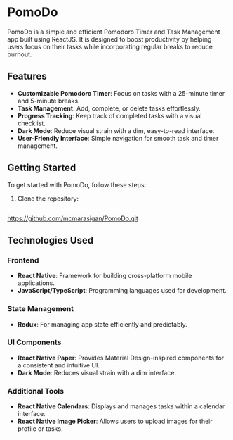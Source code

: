 # PomoDo

PomoDo is a simple and efficient Pomodoro Timer and Task Management app built using ReactJS. It is designed to boost productivity by helping users focus on their tasks while incorporating regular breaks to reduce burnout.

## Features

- **Customizable Pomodoro Timer**: Focus on tasks with a 25-minute timer and 5-minute breaks.
- **Task Management**: Add, complete, or delete tasks effortlessly.
- **Progress Tracking**: Keep track of completed tasks with a visual checklist.
- **Dark Mode**: Reduce visual strain with a dim, easy-to-read interface.
- **User-Friendly Interface**: Simple navigation for smooth task and timer management.

## Getting Started

To get started with PomoDo, follow these steps:

1. Clone the repository:
   ```bash
  https://github.com/mcmarasigan/PomoDo.git
## Technologies Used

### Frontend
- **React Native**: Framework for building cross-platform mobile applications.
- **JavaScript/TypeScript**: Programming languages used for development.

### State Management
- **Redux**: For managing app state efficiently and predictably.

### UI Components
- **React Native Paper**: Provides Material Design-inspired components for a consistent and intuitive UI.
- **Dark Mode**: Reduces visual strain with a dim interface.

### Additional Tools
- **React Native Calendars**: Displays and manages tasks within a calendar interface.
- **React Native Image Picker**: Allows users to upload images for their profile or tasks.
